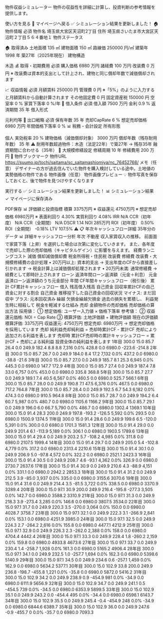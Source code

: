 物件収益シミュレーター
物件の収益性を詳細に計算し、投資判断の参考情報を提供します。


使い方を見る
📖
マイページへ戻る
✅ シミュレーション結果を更新しました！
🏠 物件情報 必須
物件名
埼玉県大宮区天沼町2丁目
住所
埼玉県さいたま市大宮区天沼町２丁目５６４番地１
物件ステータス

🏠 取得済み
土地面積
135
㎡
建物面積
150
㎡
路線価
250000
円/㎡
建築年
1998
年
築27年（2025年現在）
建物構造

木造
💰 取得・初期費用 必須
購入価格
6980
万円
諸経費
100
万円
改装費
0
万円
※ 改装費は資本的支出として計上され、建物と同じ償却年数で減価償却されます

📈 収益情報 必須
月額賃料
250000
円
管理費
0
円
※「5%」のように入力すると月額賃料から自動計算されます
その他固定費
0
円
固定資産税
150000
円
空室率
0
%
家賃下落率
0
%/年
🏦 借入条件 必須
借入額
7500
万円
金利
0.9
%
返済期間
35
年
借入形式

元利均等
🎯 出口戦略 必須
保有年数
35
年
売却CapRate
6
%
想定売却価格
6980
万円
年間価格下落率
0
%
📊 税務・会計設定
所有形態

個人
実効税率
20
%
建物価格（減価償却対象）
3000
万円
償却年数（残存耐用年数）
35
年
⚠️ 耐用年数超過物件：木造（法定22年）で築27年 → 残存35年 融資期間に合わせる（35年）
🔧 大規模修繕設定
修繕周期
10
年
修繕費用
200
万円
📌 物件ブックマーク
物件URL
https://suumo.jp/tochi/saitama/sc_saitamashiomiya/nc_76452768/
メモ（任意）
デザイナーの方が過去住んでいた物件を購入検討している途中。土地値の実勢価格の物件である
物件画像（任意）
物件画像プレビュー
💡 物件写真を保存しておくと、後で物件を見つけやすくなります


実行する
✅ シミュレーション結果を更新しました！
📊 シミュレーション結果
✓ マイページに保存済み

PDF保存
📊 評価額と投資指標
積算
3375万円
※
収益還元
4750万円
※
想定売却価格
6980万円
※
表面利回り
4.30%
実質利回り
4.08%
IRR
N/A
CCR（初年度）
N/A
CCR（全期間）
N/A
DSCR
1.14
NOI
285万円
ROI（初年度）
0.50%
ROI（全期間）
-0.18%
LTV
107.5%
⚠️
📋 年次キャッシュフロー詳細
35年分のデータ
📊 詳細キャッシュフロー分析
年次	不動産
収入家賃収入の推移。
前面面で家賃下落（上昇）を選択した場合は次第に変化していきます。
また、各年度で売却した際の売却価格（キャピタルゲイン）に影響を与えます。	経費ランニングコスト	減価
償却減価償却費	税金所得税・住民税	改装費
修繕費
改装費・大規模修繕費の会計処理
• 20万円以上: 資本的支出
→ 支出年度のCFから直接差し引かれます
→ 税金計算上は減価償却処理されます
• 20万円未満: 通常修繕費
→ 経費として即時計上されます
ローン
返済年間ローン返済額（元金＋利息）	元金
返済ローン返済額のうち元金部分	年間
CF年間キャッシュフロー（税引後）	累計
CF累計キャッシュフロー	借入
残高借入残高	自己資金
回収率累計CFの自己資金に対する割合	自己資金
推移投下した自己資金の回収状況
マイナス: まだ回収中
プラス: 元本回収済み
繰越
欠損金繰越欠損金
過去の損失を累積し、
利益発生時に相殺して
税金を軽減する仕組み	売却
金額物件の売却価格
売却価格の算出方法
採用値：
① 想定価格: ユーザー入力値 × 価格下落率
参考値：
② 収益還元価格: NOI ÷ Cap Rate
③ 積算評価: 土地評価額 + 建物評価額
現在の評価額
積算評価: 3375万円
収益還元: 4750万円
想定売却: 6980万円
→ 想定売却価格を採用しています
売却
純利益売却純利益
= 売却時累計CF - 累計CF
売却により追加される利益を表します	売却時
累計CF売却時の累計キャッシュフロー
= 累計CF + 売却による純利益
投資全体の純利益を表します
1年目	300.0	15.0	85.7	26.4	0.0	249.9	182.4	8.8	8.8	7,316	0.0%	428.8	0.0	6980.0	-223.6	-214.8
2年目	300.0	15.0	85.7	26.7	0.0	249.9	184.0	8.4	17.2	7,132	0.0%	437.2	0.0	6980.0	-38.8	-21.6
3年目	300.0	15.0	85.7	27.0	0.0	249.9	185.7	8.1	25.3	6,945	0.0%	445.3	0.0	6980.0	147.7	172.9
4年目	300.0	15.0	85.7	27.4	0.0	249.9	187.4	7.8	33.0	6,757	0.0%	453.0	0.0	6980.0	335.8	368.8
5年目	300.0	15.0	85.7	27.7	0.0	249.9	189.1	7.4	40.5	6,567	0.0%	460.5	0.0	6980.0	525.7	566.1
6年目	300.0	15.0	85.7	28.0	0.0	249.9	190.8	7.1	47.5	6,376	0.0%	467.5	0.0	6980.0	717.2	764.8
7年目	300.0	15.0	85.7	28.4	0.0	249.9	192.5	6.7	54.3	6,182	0.0%	474.3	0.0	6980.0	910.5	964.8
8年目	300.0	15.0	85.7	28.7	0.0	249.9	194.2	6.4	60.7	5,987	0.0%	480.7	0.0	6980.0	1105.6	1166.2
9年目	300.0	15.0	85.7	29.1	0.0	249.9	196.0	6.0	66.7	5,790	0.0%	486.7	0.0	6980.0	1302.4	1369.1
10年目	300.0	15.0	91.4	28.3	200.0	249.9	197.8	-193.2	-126.5	5,592	0.0%	293.5	0.0	6980.0	1500.9	1374.5
11年目	300.0	15.0	91.4	28.6	0.0	249.9	199.6	6.5	-120.0	5,391	0.0%	300.0	0.0	6980.0	1701.3	1581.3
12年目	300.0	15.0	91.4	29.0	0.0	249.9	201.4	6.1	-113.9	5,189	0.0%	306.1	0.0	6980.0	1903.5	1789.6
13年目	300.0	15.0	91.4	29.4	0.0	249.9	203.2	5.7	-108.2	4,985	0.0%	311.8	0.0	6980.0	2107.5	1999.4
14年目	300.0	15.0	91.4	29.7	0.0	249.9	205.0	5.4	-102.8	4,779	0.0%	317.2	0.0	6980.0	2313.4	2210.6
15年目	300.0	15.0	91.4	30.1	0.0	249.9	206.9	5.0	-97.8	4,572	0.0%	322.2	0.0	6980.0	2521.1	2423.3
16年目	300.0	15.0	91.4	30.5	0.0	249.9	208.7	4.6	-93.1	4,362	0.0%	326.9	0.0	6980.0	2730.7	2637.6
17年目	300.0	15.0	91.4	30.9	0.0	249.9	210.6	4.3	-88.9	4,151	0.0%	331.1	0.0	6980.0	2942.2	2853.3
18年目	300.0	15.0	91.4	31.2	0.0	249.9	212.5	3.9	-85.0	3,937	0.0%	335.0	0.0	6980.0	3155.6	3070.6
19年目	300.0	15.0	91.4	31.6	0.0	249.9	214.4	3.5	-81.5	3,722	0.0%	338.5	0.0	6980.0	3370.9	3289.4
20年目	300.0	15.0	97.1	30.9	200.0	249.9	216.4	-195.8	-277.3	3,505	0.0%	142.7	0.0	6980.0	3588.2	3310.9
21年目	300.0	15.0	97.1	31.3	0.0	249.9	218.3	3.9	-273.4	3,285	0.0%	146.6	0.0	6980.0	3807.5	3534.0
22年目	300.0	15.0	97.1	31.7	0.0	249.9	220.3	3.5	-270.0	3,064	0.0%	150.0	0.0	6980.0	4028.7	3758.7
23年目	300.0	15.0	97.1	32.1	0.0	249.9	222.3	3.1	-266.9	2,841	0.0%	153.1	0.0	6980.0	4251.9	3985.0
24年目	300.0	15.0	97.1	32.5	0.0	249.9	224.3	2.7	-264.2	2,616	0.0%	155.8	0.0	6980.0	4477.1	4212.9
25年目	300.0	15.0	97.1	32.9	0.0	249.9	226.3	2.3	-262.0	2,388	0.0%	158.0	0.0	6980.0	4704.4	4442.4
26年目	300.0	15.0	97.1	33.3	0.0	249.9	228.4	1.8	-260.2	2,159	0.0%	159.8	0.0	6980.0	4933.8	4673.6
27年目	300.0	15.0	97.1	33.7	0.0	249.9	230.4	1.4	-258.7	1,928	0.0%	161.3	0.0	6980.0	5165.2	4906.4
28年目	300.0	15.0	97.1	34.1	0.0	249.9	232.5	1.0	-257.7	1,694	0.0%	162.3	0.0	6980.0	5398.6	5140.9
29年目	300.0	15.0	97.1	34.5	0.0	249.9	234.6	0.6	-257.1	1,459	0.0%	162.9	0.0	6980.0	5634.2	5377.1
30年目	300.0	15.0	102.9	33.8	200.0	249.9	236.8	-198.7	-455.8	1,221	0.0%	-35.8	0.0	6980.0	5872.0	5416.2
31年目	300.0	15.0	102.9	34.2	0.0	249.9	238.9	0.9	-454.9	981	0.0%	-34.9	0.0	6980.0	6111.9	5656.9
32年目	300.0	15.0	102.9	34.7	0.0	249.9	241.1	0.5	-454.5	739	0.0%	-34.5	0.0	6980.0	6353.9	5899.5
33年目	300.0	15.0	102.9	35.1	0.0	249.9	243.2	0.0	-454.4	495	0.0%	-34.4	0.0	6980.0	6598.1	6143.7
34年目	300.0	15.0	102.9	35.5	0.0	249.9	245.4	-0.4	-454.9	248	0.0%	-34.9	0.0	6980.0	6844.6	6389.7
35年目	300.0	15.0	102.9	36.0	0.0	249.9	247.6	-0.9	-455.7	0	0.0%	-35.7	0.0	6980.0	7093.3
